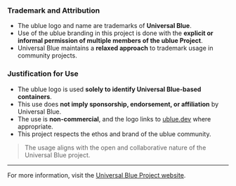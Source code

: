 
### Trademark and Attribution

- The ublue logo and name are trademarks of **Universal Blue**.
- Use of the ublue branding in this project is done with the **explicit or informal permission of multiple members of the ublue Project**.
- Universal Blue maintains a **relaxed approach** to trademark usage in community projects.

### Justification for Use

- The ublue logo is used **solely to identify Universal Blue-based containers**.
- This use does **not imply sponsorship, endorsement, or affiliation** by Universal Blue.
- The use is **non-commercial**, and the logo links to [ublue.dev](https://ublue.dev) where appropriate.
- This project respects the ethos and brand of the ublue community.

> The usage aligns with the open and collaborative nature of the Universal Blue project.

---

For more information, visit the [Universal Blue Project website](https://ublue.dev).
